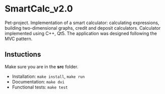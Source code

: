 # SmartCalc_v2.0
Pet-project.
Implementation of a smart calculator: calculating expressions, building two-dimensional graphs, credit and deposit calculators.
Calculator implemented using C++, Qt5. The application was designed following the MVC pattern.
## Instuctions
Make sure you are in the **src** folder.
- Installation: ```make install```, ```make run```
- Documentation: ```make dvi```
- Functional tests: ```make test```
